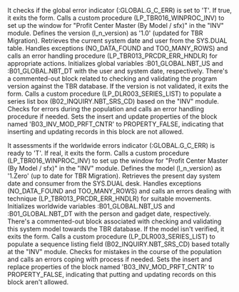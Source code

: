 It checks if the global error indicator (:GLOBAL.G_C_ERR) is set to 'T'. If true, it exits the form.
Calls a custom procedure (LP_TBR016_WINPROC_INV) to set up the window for "Profit Center Master (By Model / sfx)" in the "INV" module.
Defines the version (l_n_version) as '1.0' (updated for TBR Migration).
Retrieves the current system date and user from the SYS.DUAL table.
Handles exceptions (NO_DATA_FOUND and TOO_MANY_ROWS) and calls an error handling procedure (LP_TBR013_PRCDR_ERR_HNDLR) for appropriate actions.
Initializes global variables :B01_GLOBAL.NBT_US and :B01_GLOBAL.NBT_DT with the user and system date, respectively.
There's a commented-out block related to checking and validating the program version against the TBR database. If the version is not validated, it exits the form.
Calls a custom procedure (LP_DLR003_SERIES_LIST) to populate a series list box (B02_INQUIRY.NBT_SRS_CD) based on the "INV" module.
Checks for errors during the population and calls an error handling procedure if needed.
Sets the insert and update properties of the block named 'B03_INV_MOD_PRFT_CNTR' to PROPERTY_FALSE, indicating that inserting and updating records in this block are not allowed.




It assessments if the worldwide errors indicator (:GLOBAL.G_C_ERR) is ready to 'T'. If real, it exits the form.
Calls a custom procedure (LP_TBR016_WINPROC_INV) to set up the window for "Profit Center Master (By Model / sfx)" in the "INV" module.
Defines the model (l_n_version) as '1.Zero' (up to date for TBR Migration).
Retrieves the present day system date and consumer from the SYS.DUAL desk.
Handles exceptions (NO_DATA_FOUND and TOO_MANY_ROWS) and calls an errors dealing with technique (LP_TBR013_PRCDR_ERR_HNDLR) for suitable movements.
Initializes worldwide variables :B01_GLOBAL.NBT_US and :B01_GLOBAL.NBT_DT with the person and gadget date, respectively.
There's a commented-out block associated with checking and validating this system model towards the TBR database. If the model isn't verified, it exits the form.
Calls a custom procedure (LP_DLR003_SERIES_LIST) to populate a sequence listing field (B02_INQUIRY.NBT_SRS_CD) based totally at the "INV" module.
Checks for mistakes in the course of the population and calls an errors coping with process if needed.
Sets the insert and replace properties of the block named 'B03_INV_MOD_PRFT_CNTR' to PROPERTY_FALSE, indicating that putting and updating records on this block aren't allowed.
